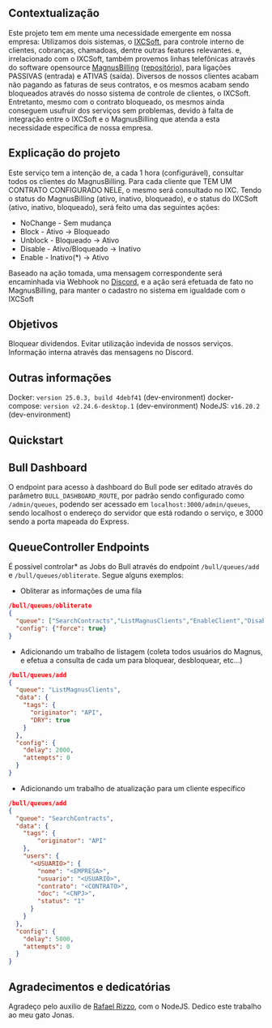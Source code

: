## Contextualização
Este projeto tem em mente uma necessidade emergente em nossa empresa: Utilizamos dois sistemas, o [IXCSoft](https://ixcsoft.com/), para controle interno de clientes, cobranças, chamadoas, dentre outras features relevantes.
e, irrelacionado com o IXCSoft, também provemos linhas telefônicas através do software opensource [MagnusBilling](https://www.magnusbilling.org/) ([repositório](https://github.com/magnussolution/magnusbilling7)), para ligações PASSIVAS (entrada) e ATIVAS (saída).
Diversos de nossos clientes acabam não pagando as faturas de seus contratos, e os mesmos acabam sendo bloqueados através do nosso sistema de controle de clientes, o IXCSoft.
Entretanto, mesmo com o contrato bloqueado, os mesmos ainda conseguem usufruir dos serviços sem problemas, devido à falta de integração entre o IXCSoft e o MagnusBilling que atenda a esta necessidade específica de nossa empresa.


## Explicação do projeto
Este serviço tem a intenção de, a cada 1 hora (configurável), consultar todos os clientes do MagnusBilling.
Para cada cliente que TEM UM CONTRATO CONFIGURADO NELE, o mesmo será consultado no IXC.
Tendo o status do MagnusBilling (ativo, inativo, bloqueado), e o status do IXCSoft (ativo, inativo, bloqueado), será feito uma das seguintes ações:

- NoChange - Sem mudança
- Block - Ativo -> Bloqueado
- Unblock - Bloqueado -> Ativo
- Disable - Ativo/Bloqueado -> Inativo
- Enable - Inativo(*) -> Ativo

Baseado na ação tomada, uma mensagem correspondente será encaminhada via Webhook no [Discord](https://discord.com/), e a ação será efetuada de fato no MagnusBilling, para manter o cadastro no sistema em igualdade com o IXCSoft

## Objetivos
Bloquear dividendos.
Evitar utilização indevida de nossos serviços.
Informação interna através das mensagens no Discord.

## Outras informações
Docker: `version 25.0.3, build 4debf41` (dev-environment)
docker-compose: `version v2.24.6-desktop.1` (dev-environment)
NodeJS: `v16.20.2` (dev-environment)

## Quickstart
<to-do>

## Bull Dashboard
O endpoint para acesso à dashboard do Bull pode ser editado através do parâmetro `BULL_DASHBOARD_ROUTE`, por padrão sendo configurado como `/admin/queues`, podendo ser acessado em `localhost:3000/admin/queues`, sendo localhost o endereço do servidor que está rodando o serviço, e 3000 sendo a porta mapeada do Express.

## QueueController Endpoints
É possível controlar* as Jobs do Bull através do endpoint `/bull/queues/add` e `/bull/queues/obliterate`.
Segue alguns exemplos:

- Obliterar as informações de uma fila
```json
/bull/queues/obliterate
{
  "queue": ["SearchContracts","ListMagnusClients","EnableClient","DisableClient","BlockClient","DiscordMessage","UnblockClient"],
  "config": {"force": true}
}
```

- Adicionando um trabalho de listagem (coleta todos usuários do Magnus, e efetua a consulta de cada um para bloquear, desbloquear, etc...)
```json
/bull/queues/add
{
  "queue": "ListMagnusClients",
  "data": {
    "tags": {
      "originator": "API",
      "DRY": true
    }
  },
  "config": {
    "delay": 2000, 
    "attempts": 0
  }
}
```

- Adicionando um trabalho de atualização para um cliente específico
```json
/bull/queues/add
{
  "queue": "SearchContracts",
  "data": {
    "tags": {
        "originator": "API"
    },
    "users": {
      "<USUARIO>": {
        "nome": "<EMPRESA>",
        "usuario": "<USUARIO>",
        "contrato": "<CONTRATO>",
        "doc": "<CNPJ>",
        "status": "1"
      }
    }
  },
  "config": {
    "delay": 5000, 
    "attempts": 0
  }
}
```
  
## Agradecimentos e dedicatórias
Agradeço pelo auxilio de [Rafael Rizzo](https://github.com/rafaelRizzo), com o NodeJS.
Dedico este trabalho ao meu gato Jonas.
